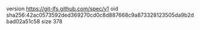 version https://git-lfs.github.com/spec/v1
oid sha256:42ac0573592ded369270cd0c8d887668c9a873328123505da9b2dbad02a51c58
size 378
